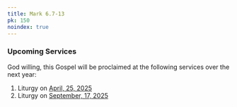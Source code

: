 ```yaml
---
title: Mark 6.7-13
pk: 150
noindex: true
---
```


### Upcoming Services

God willing, this Gospel will be proclaimed at the following services over the next year:


1. Liturgy on [April, 25, 2025](https://orthocal.info/readings/gregorian/2025/04/25/)
1. Liturgy on [September, 17, 2025](https://orthocal.info/readings/gregorian/2025/09/17/)
